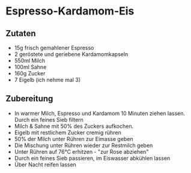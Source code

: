 # Espresso-Kardamom-Eis

## Zutaten
* 15g frisch gemahlener Espresso
* 2 geröstete und geriebene Kardamomkapseln
* 550ml Milch
* 100ml Sahne
* 160g Zucker
* 7 Eigelb (ich nehme mal 3)

## Zubereitung
* In warmer Milch, Espresso und Kardamom 10 Minuten ziehen lassen. Durch ein feines Sieb filtern
* Milch & Sahne mit 50% des Zuckers aufkochen.
* Eigelb mit restlichem Zucker cremig rühren
* 50% der Milch unter Rühren zur Eimasse geben
* Die Mischung unter Rühren wieder zur Restmilch geben
* Unter Rühren auf 76°C erhitzen - "zur Rose abziehen"
* Durch ein feines Sieb passieren, im Eiswasser abkühlen lassen 
* Über Nacht reifen lassen

